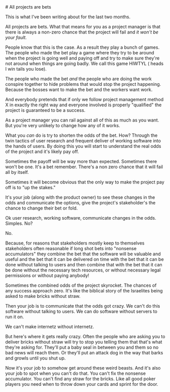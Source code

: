 <link rel="stylesheet" href="../assets/css/style.css">
# All projects are bets


This is what I've been writing about for the last two months.

All projects are bets. What that means for you as a project manager is
that there is always a non-zero chance that the project will fail and
*it won't be your fault.*

People know that this is the case. As a result they play a bunch of
games. The people who made the bet play a game where they try to be
around when the project is going well and paying off and try to make
sure they're not around when things are going badly. We call this game
HIWTYL ( heads I win tails you lose).

The people who made the bet *and* the people who are doing the work
conspire together to hide problems that would stop the project
happening. Because the bosses want to make the bet and the workers want
work.

And everybody pretends that if only we follow project management method
X in exactly the right way and everyone involved is properly "qualified"
the project is guaranteed to be a success.

As a project manager you can rail against all of this as much as you
want. But you're very unlikely to change how any of it works.

What you *can* do is try to shorten the odds of the bet. How? Through
the twin tactics of user research and frequent deliver of working
software into the hands of users. By doing this you will start to
understand the real odds of the project and it's likely pay off.

Sometimes the payoff will be way more than expected. Sometimes there
won't be one. It's a bet remember. There's a non zero chance that it
will fail all by itself.

Sometimes it will become obvious that the only way to make the project
pay off is to "up the stakes."

It's your job (along with the product owner) to see these changes in the
odds and communicate the options, give the project's stakeholder's the
chance to change their bet or fold.

Ok user research, working software, communicate changes in the odds.
Simples. No?

No.

Because, for reasons that stakeholders mostly keep to themselves
stakeholders often reasonable if long shot bets into "nonsense
accumulators" they combine the bet that the software will be valuable
and useful and the bet that it can be delivered on time with the bet
that it can be done without talking to users and then combine that with
the bet that it can be done without the necessary tech resources, or
without necessary legal permissions or without paying anybody!

Sometimes the combined odds of the project skyrocket. The chances of any
success approach zero. It's like the biblical story of the Israelites
being asked to make bricks without straw.

Then your job is to communicate that the odds got crazy. We can't do
this software without talking to users. We can do software without
servers to run it on.

We can't make internetz without internetz.

But here's where it gets really crazy. Often the people who are asking
you to deliver bricks without straw will try to stop you telling them
that that's what they're asking for. They'll put a baby seal in between
you and them so no bad news will reach them. Or they'll put an attack
dog in the way that barks and growls until you shut up.

Now it's your job to somehow get around these weird beasts. And it's
also your job to spot when you can't do that. You can't fix the nonsense
accumulator. You can't find any straw for the bricks. Like all good
poker players you need when to throw down your cards and sprint for the
door.

